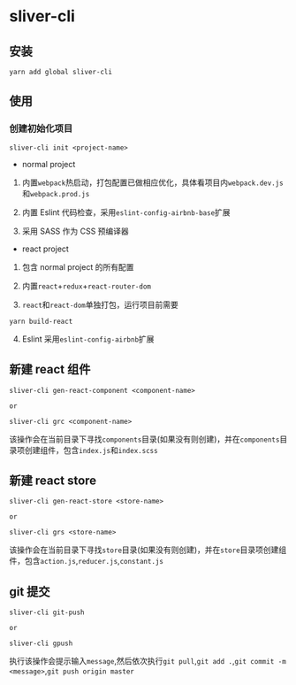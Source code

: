 # sliver-cli

## 安装

```Shell
yarn add global sliver-cli
```

## 使用

### 创建初始化项目

```Shell
sliver-cli init <project-name>
```

- normal project

1. 内置`webpack`热启动，打包配置已做相应优化，具体看项目内`webpack.dev.js`和`webpack.prod.js`

2. 内置 Eslint 代码检查，采用`eslint-config-airbnb-base`扩展

3. 采用 SASS 作为 CSS 预编译器

- react project

1. 包含 normal project 的所有配置

2. 内置`react`+`redux`+`react-router-dom`

3. `react`和`react-dom`单独打包，运行项目前需要

```Shell
yarn build-react
```

4. Eslint 采用`eslint-config-airbnb`扩展

## 新建 react 组件

```Shell
sliver-cli gen-react-component <component-name>

or

sliver-cli grc <component-name>
```

该操作会在当前目录下寻找`components`目录(如果没有则创建)，并在`components`目录项创建组件，包含`index.js`和`index.scss`

## 新建 react store

```Shell
sliver-cli gen-react-store <store-name>

or

sliver-cli grs <store-name>
```

该操作会在当前目录下寻找`store`目录(如果没有则创建)，并在`store`目录项创建组件，包含`action.js`,`reducer.js`,`constant.js`

## git 提交

```Shell
sliver-cli git-push

or

sliver-cli gpush
```

执行该操作会提示输入`message`,然后依次执行`git pull`,`git add .`,`git commit -m <message>`,`git push origin master`

